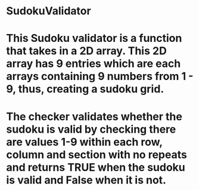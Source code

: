 # SudokuValidator
# This Sudoku validator is a function that takes in a 2D array. This 2D array has 9 entries which are each arrays containing 9 numbers from 1 - 9, thus, creating a sudoku grid.
# The checker validates whether the sudoku is valid by checking there are values 1-9 within each row, column and section with no repeats and returns TRUE when the sudoku is valid and False when it is not.
